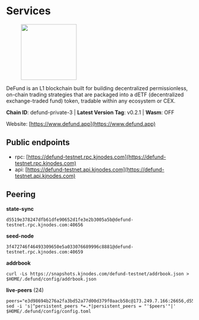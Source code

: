 # Services

<figure><img src="https://raw.githubusercontent.com/kj89/testnet_manuals/main/pingpub/logos/defund.png" width="150" alt=""><figcaption></figcaption></figure>

DeFund is an L1 blockchain built for building decentralized permissionless,  on-chain trading strategies that are packaged into a dETF (decentralized  exchange-traded fund) token, tradable within any ecosystem or CEX.

**Chain ID**: defund-private-3 | **Latest Version Tag**: v0.2.1 | **Wasm**: OFF

Website: [https://www.defund.app](https://www.defund.app)


## Public endpoints

* rpc: [https://defund-testnet.rpc.kjnodes.com](https://defund-testnet.rpc.kjnodes.com)
* api: [https://defund-testnet.api.kjnodes.com](https://defund-testnet.api.kjnodes.com)

## Peering

**state-sync**

```
d5519e378247dfb61dfe90652d1fe3e2b3005a5b@defund-testnet.rpc.kjnodes.com:40656
```

**seed-node**

```
3f472746f46493309650e5a033076689996c8881@defund-testnet.rpc.kjnodes.com:40659
```

**addrbook**
```
curl -Ls https://snapshots.kjnodes.com/defund-testnet/addrbook.json > $HOME/.defund/config/addrbook.json
```

**live-peers** (24)
```
peers="e3d98694b276a2fa3bd52a77d00d379f0aacb58c@173.249.7.166:26656,d5519e378247dfb61dfe90652d1fe3e2b3005a5b@65.109.68.190:40656,b5f48558fd70799ae123bd879ce12205478be379@135.125.180.36:20756,58437bc62307a512f391db5c1e24e3cff8b9f8d3@136.243.88.91:2070,fe1fe3318b450201b19827bbdf9d5aeb9ae2b916@207.180.236.115:31656,4c170418a04a65b74fb17880aaa25674aae1451f@23.111.154.14:26651,175cdc1cae6635d5779e8870a20f761f1d58f02f@65.109.51.41:36656,0b141f72551552a5faf109413292e72408a34c34@65.109.27.156:32656,4c291b33574d679e43f7cec340ba4befecec0724@161.97.152.115:26656,ad35b87df11c37b5f66931cd86c5dc2853aabae2@95.216.69.88:36656,dca3bab49d1d93eee0ae15aef78cca2809e657f1@170.64.138.160:26656,f8e7b1b8382b9d4b0c04274826a89682ad4b5bfb@62.171.143.40:26656,27184beff22d064a593233bbe6b0883f9f7fc2ff@45.87.104.74:26656,d1976601f04df2a2c7e35c0e8212464acfb7512e@75.119.147.235:26656,36909ce5289d8f994fb2562f7a188a79ce826359@141.95.145.41:27656,d9d5f9a4ca3cb5ab7db0e6735b0ce8c246eceb6b@135.181.214.190:26656,e199e4d17120559bc34357d72f6595cbcd4d5cd4@173.212.216.232:26656,4758cb09f15174708880c0986bb0b57af4dc5d5d@135.181.208.169:27656,e104f008f6d1227170d3b4ce1d73f0ea2068094f@84.201.162.168:26656,53e2240528947ff8f7b037d347b7258f05ce88f0@89.179.68.98:27656,e4470dac98f2cee5bd060c52c7d801d57bfc9308@185.245.182.206:26656,b712dfb6043ada3c0b981a4a5ec6b5f7658cc4d8@173.249.51.180:26656,c0637ffa6e3a9a92c88820a8320ee58fb807706f@142.132.253.112:40656,0a8430b93bd3ddbf247388ca638512981ff07eaf@195.3.220.9:26656"
sed -i 's|^persistent_peers *=.*|persistent_peers = "'$peers'"|' $HOME/.defund/config/config.toml
```
